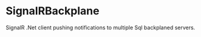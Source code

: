 SignalRBackplane
================

SignalR .Net client pushing notifications to multiple Sql backplaned servers.

